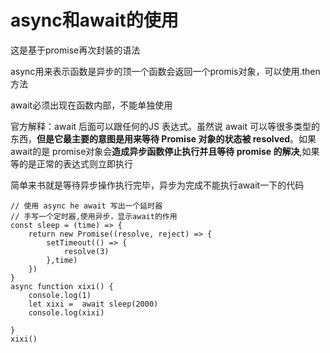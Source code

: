 # async和await的使用

这是基于promise再次封装的语法

async用来表示函数是异步的顶一个函数会返回一个promis对象，可以使用.then方法

await必须出现在函数内部，不能单独使用

官方解释：await 后面可以跟任何的JS 表达式。虽然说 await 可以等很多类型的东西，**但是它最主要的意图是用来等待 Promise 对象的状态被 resolved**。如果await的是 promise对象会**造成异步函数停止执行并且等待 promise 的解决**,如果等的是正常的表达式则立即执行

简单来书就是等待异步操作执行完毕，异步为完成不能执行await一下的代码

```
// 使用 async he await 写出一个延时器
// 手写一个定时器,使用异步，显示await的作用
const sleep = (time) => {
    return new Promise((resolve, reject) => {
        setTimeout(() => {
            resolve(3)
        },time)
    })
}
async function xixi() {
    console.log(1)
    let xixi =  await sleep(2000)
    console.log(xixi)
    
}
xixi()
```

